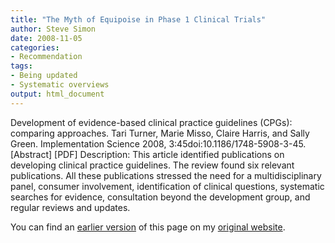 ```yaml
---
title: "The Myth of Equipoise in Phase 1 Clinical Trials"
author: Steve Simon
date: 2008-11-05
categories:
- Recommendation
tags:
- Being updated
- Systematic overviews
output: html_document
---
```


Development of evidence-based clinical practice guidelines (CPGs): comparing approaches. Tari Turner, Marie Misso, Claire Harris, and Sally Green. Implementation Science 2008, 3:45doi:10.1186/1748-5908-3-45. [Abstract] [PDF] Description: This article identified publications on developing clinical practice guidelines. The review found six relevant publications. All these publications stressed the need for a multidisciplinary panel, consumer involvement, identification of clinical questions, systematic searches for evidence, consultation beyond the development group, and regular reviews and updates.

<!---More--->

You can find an [earlier version][sim1] of this page on my [original website][sim2].

[sim1]: http://www.pmean.com/08/Interesting2008.html
[sim2]: http://www.pmean.com/original_site.html
